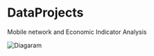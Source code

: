 # DataProjects
Mobile network and Economic Indicator Analysis

![Diagaram](https://github.com/umairakhtar3/DataProjects/blob/master/image.jpg?raw=true)
